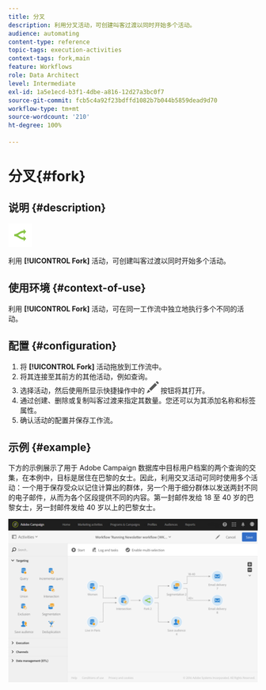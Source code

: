```yaml
---
title: 分叉
description: 利用分叉活动，可创建叫客过渡以同时开始多个活动。
audience: automating
content-type: reference
topic-tags: execution-activities
context-tags: fork,main
feature: Workflows
role: Data Architect
level: Intermediate
exl-id: 1a5e1ecd-b3f1-4dbe-a816-12d27a3bc0f7
source-git-commit: fcb5c4a92f23bdffd1082b7b044b5859dead9d70
workflow-type: tm+mt
source-wordcount: '210'
ht-degree: 100%

---
```


# 分叉{#fork}

## 说明 {#description}

![](assets/fork.png)

利用 **[!UICONTROL Fork]** 活动，可创建叫客过渡以同时开始多个活动。

## 使用环境 {#context-of-use}

利用 **[!UICONTROL Fork]** 活动，可在同一工作流中独立地执行多个不同的活动。

## 配置 {#configuration}

1. 将 **[!UICONTROL Fork]** 活动拖放到工作流中。
1. 将其连接至其前方的其他活动，例如查询。
1. 选择活动，然后使用所显示快捷操作中的 ![](assets/edit_darkgrey-24px.png) 按钮将其打开。
1. 通过创建、删除或复制叫客过渡来指定其数量。您还可以为其添加名称和标签属性。
1. 确认活动的配置并保存工作流。

## 示例 {#example}

下方的示例展示了用于 Adobe Campaign 数据库中目标用户档案的两个查询的交集，在本例中，目标是居住在巴黎的女士。因此，利用交叉活动可同时使用多个活动：一个用于保存受众以记住计算出的群体，另一个用于细分群体以发送两封不同的电子邮件，从而为各个区段提供不同的内容。第一封邮件发给 18 至 40 岁的巴黎女士，另一封邮件发给 40 岁以上的巴黎女士。

![](assets/wkf_fork_example.png)
